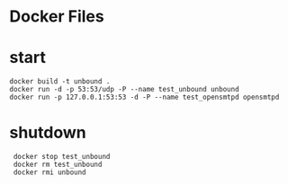 # Docker Files

# start

    docker build -t unbound .
    docker run -d -p 53:53/udp -P --name test_unbound unbound
    docker run -p 127.0.0.1:53:53 -d -P --name test_opensmtpd opensmtpd 

# shutdown

     docker stop test_unbound
     docker rm test_unbound
     docker rmi unbound 
